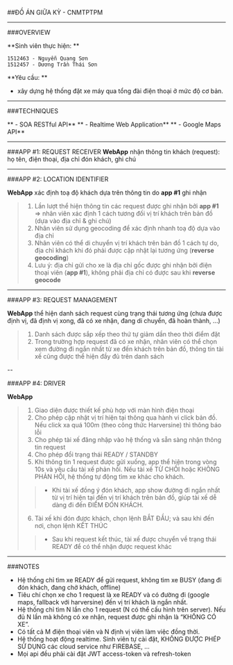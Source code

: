 ##
##ĐỒ ÁN GIỮA KỲ - CNMTPTPM

---

###OVERVIEW

**Sinh viên thực hiện: **

```
1512463 - Nguyễn Quang Sơn
1512457 - Dương Trần Thái Sơn

```

**Yêu cầu: **

 - xây dựng hệ thống đặt xe máy qua tổng đài điện thoại ở mức độ cơ bản.


---

###TECHNIQUES

** -  SOA RESTful API**
** - Realtime Web Application**
** - Google Maps API**

---

###APP #1: REQUEST RECEIVER
**WebApp** nhận thông tin khách (request): họ tên, điện thoại, địa chỉ đón khách, ghi chú

---

###APP #2: LOCATION IDENTIFIER

**WebApp** xác định toạ độ khách dựa trên thông tin do **app #1** ghi nhận


> 1. Lần lượt thể hiện thông tin các request được ghi nhận bởi **app #1** => nhân viên xác định 1 cách tương đối vị trí khách trên bản đồ (dựa vào địa chỉ & ghi chú)
 >2. Nhân viên sử dụng geocoding để xác định nhanh toạ độ dựa vào địa chỉ
 >3. Nhân viên có thể di chuyển vị trí khách trên bản đồ 1 cách tự do, địa chỉ khách khi đó phải được cập nhật lại tương ứng (**reverse geocoding**)
> 4. Lưu ý: địa chỉ gửi cho xe là địa chỉ gốc được ghi nhận bởi điện thoại viên (**app #1**), không phải địa chỉ có được sau khi **reverse geocode**


---

###APP #3: REQUEST MANAGEMENT

**WebApp** thể hiện danh sách request cùng trạng thái tương ứng (chưa được định vị, đã định vị xong, đã có xe nhận, đang di chuyển, đã hoàn thành, …)


>1. Danh sách được sắp xếp theo thứ tự giảm dần theo thời điểm đặt
>2. Trong trường hợp request đã có xe nhận, nhân viên có thể chọn xem đường đi ngắn nhất từ xe đến khách trên bản đồ, thông tin tài xế cũng được thể hiện đầy đủ trên danh sách

--

###APP #4: DRIVER

**WebApp**

>1. Giao diện được thiết kế phù hợp với màn hình điện thoại
>2. Cho phép cập nhật vị trí hiện tại thông qua hành vi click bản đồ. Nếu click xa quá 100m (theo công thức Harversine) thì thông báo lỗi
>3. Cho phép tài xế đăng nhập vào hệ thống và sẵn sàng nhận thông tin request
>4. Cho phép đổi trạng thái READY / STANDBY
>5. Khi thông tin 1 request được gửi xuống, app thể hiện trong vòng 10s và yêu cầu tài xế phản hồi. Nếu tài xế TỪ CHỐI hoặc KHÔNG PHẢN HỒI, hệ thống tự động tìm xe khác cho khách.
>> - Khi tài xế đồng ý đón khách, app show đường đi ngắn nhất từ vị trí hiện tại đến vị trí khách trên bản đồ, giúp tài xế dễ dàng đi đến ĐIỂM ĐÓN KHÁCH.
> 6. Tài xế khi đón được khách, chọn lệnh BẮT ĐẦU; và sau khi đến nơi, chọn lệnh KẾT THÚC
>> - Sau khi request kết thúc, tài xế được chuyển về trạng thái READY để có thể nhận được request khác

---

###NOTES


- Hệ thống chỉ tìm xe READY để gửi request, không tìm xe BUSY (đang đi đón khách, đang chở khách, offline)
- Tiêu chí chọn xe cho 1 request là xe READY và có đường đi (google maps, fallback với harversine) đến vị trí khách là ngắn nhất.
- Hệ thống chỉ tìm N lần cho 1 request (N có thể cấu hình trên server). Nếu đủ N lần mà không có xe nhận, request được ghi nhận là “KHÔNG CÓ XE”.
- Có tất cả M điện thoại viên và N định vị viên làm việc đồng thời.
- Hệ thống hoạt động realtime. Sinh viên tự cài đặt, KHÔNG ĐƯỢC PHÉP SỬ DỤNG các cloud service như FIREBASE, …
- Mọi api đều phải cài đặt JWT access-token và refresh-token


